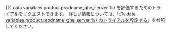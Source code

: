 {% data variables.product.prodname_ghe_server %} を評価するためのトライアルをリクエストできます。 詳しい情報については、「<a href="/articles/setting-up-a-trial-of-github-enterprise-server" class="dotcom-only">{% data variables.product.prodname_ghe_server %} のトライアルを設定する</a>」を参照してください。
